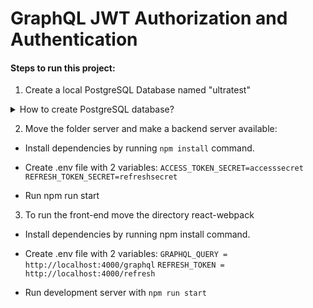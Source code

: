 # GraphQL JWT Authorization and Authentication

#### Steps to run this project:

1. Create a local PostgreSQL Database named "ultratest"

<details><summary>How to create PostgreSQL database?</summary>
<p>

```
   Install Homebrew (https://brew.sh/) or run the command `brew -v` to make sure Brew installed
```

</p>
</details>

2. Move the folder server and make a backend server available:

- Install dependencies by running `npm install` command.
- Create .env file with 2 variables:
  `ACCESS_TOKEN_SECRET=accesssecret`
  `REFRESH_TOKEN_SECRET=refreshsecret`

- Run npm run start

3. To run the front-end move the directory react-webpack

- Install dependencies by running npm install command.
- Create .env file with 2 variables:
  `GRAPHQL_QUERY = http://localhost:4000/graphql`
  `REFRESH_TOKEN = http://localhost:4000/refresh`

- Run development server with `npm run start`
